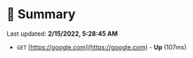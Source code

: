 # 📖 Summary
Last updated: **2/15/2022, 5:28:45 AM**

- `GET` [https://google.com](https://google.com) - **Up** (107ms)
